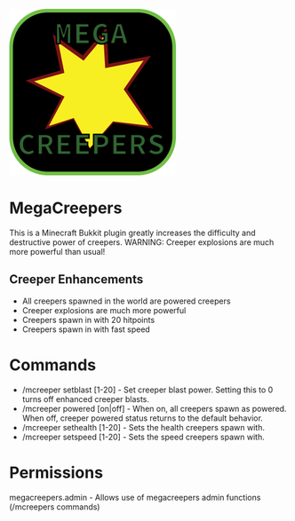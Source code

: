 ![MegaCreepers](/MegaCreepers-Logo.png?raw=true "MegaCreepers") 

MegaCreepers
=============
This is a Minecraft Bukkit plugin greatly increases the difficulty and destructive power of creepers. WARNING: Creeper explosions are much more powerful than usual!


Creeper Enhancements
----------
* All creepers spawned in the world are powered creepers
* Creeper explosions are much more powerful
* Creepers spawn in with 20 hitpoints
* Creepers spawn in with fast speed


Commands
=============
* /mcreeper setblast [1-20] - Set creeper blast power. Setting this to 0 turns off enhanced creeper blasts.
* /mcreeper powered [on|off] - When on, all creepers spawn as powered. When off, creeper powered status returns to the default behavior.
* /mcreeper sethealth [1-20] - Sets the health creepers spawn with.
* /mcreeper setspeed [1-20] - Sets the speed creepers spawn with.

Permissions
=============
megacreepers.admin - Allows use of megacreepers admin functions (/mcreepers commands)